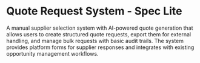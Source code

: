 # Quote Request System - Spec Lite

A manual supplier selection system with AI-powered quote generation that allows users to create structured quote requests, export them for external handling, and manage bulk requests with basic audit trails. The system provides platform forms for supplier responses and integrates with existing opportunity management workflows.